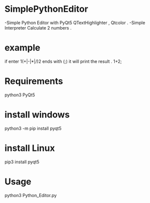 # SimplePythonEditor
  -Simple Python Editor with PyQt5 QTextHighlighter , Qtcolor .
  -Simple Interpreter Calculate 2 numbers .
  # example
   if enter 1(+|-|*|/)2 ends with (;) it will print the result .
        1+2;
# Requirements
  python3
  PyQt5
# install windows
  python3 -m pip install pyqt5
# install Linux
  pip3 install pyqt5
  
# Usage
  python3 Python_Editor.py
